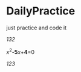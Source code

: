 # DailyPractice
just practice and code it
<html lang="en">
<head>
    <meta charset="UTF-8">
    <title>Title</title>
</head>
<body>
<i>132</i>
<p><i>x</i><sup>2</sup>-<b>5</b><i>x</i>+<b>4</b>=0</p>

<cite>123</cite>
</body>
</html>
